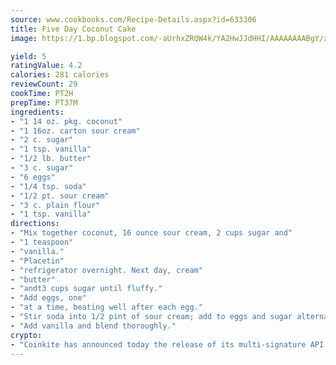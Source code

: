 ```yaml
---
source: www.cookbooks.com/Recipe-Details.aspx?id=633306
title: Five Day Coconut Cake
image: https://1.bp.blogspot.com/-aUrhxZRQW4k/YA2HwJJdHHI/AAAAAAAABgY/z2R8OXCxqDoBQtRn-q-fHG8g9_G4G1HBwCLcBGAsYHQ/s320/13.png

yield: 5
ratingValue: 4.2
calories: 281 calories
reviewCount: 29
cookTime: PT2H
prepTime: PT37M
ingredients:
- "1 14 oz. pkg. coconut"
- "1 16oz. carton sour cream"
- "2 c. sugar"
- "1 tsp. vanilla"
- "1/2 lb. butter"
- "3 c. sugar"
- "6 eggs"
- "1/4 tsp. soda"
- "1/2 pt. sour cream"
- "3 c. plain flour"
- "1 tsp. vanilla"
directions:
- "Mix together coconut, 16 ounce sour cream, 2 cups sugar and"
- "1 teaspoon"
- "vanilla."
- "Placetin"
- "refrigerator overnight. Next day, cream"
- "butter"
- "andt3 cups sugar until fluffy."
- "Add eggs, one"
- "at a time, beating well after each egg."
- "Stir soda into 1/2 pint of sour cream; add to eggs and sugar alternately with flour."
- "Add vanilla and blend thoroughly."
crypto:
- "Coinkite has announced today the release of its multi-signature API and Co-sign Pages, giving users the first Bitcoin platform of its kind to support M-of-15 signatures."
---
```

